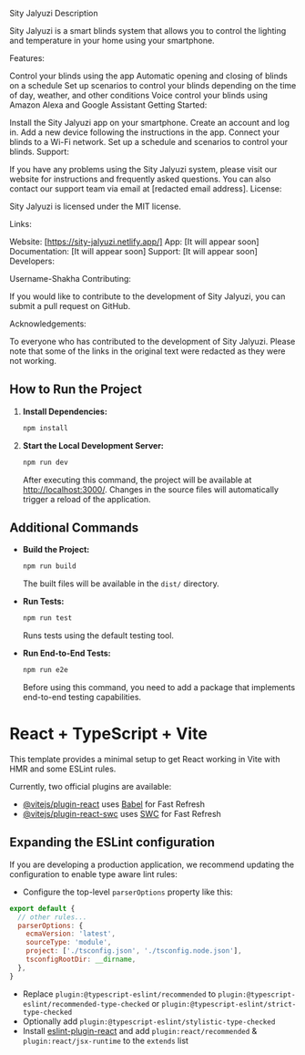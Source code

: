 Sity Jalyuzi
Description

Sity Jalyuzi is a smart blinds system that allows you to control the lighting and temperature in your home using your smartphone.

Features:

Control your blinds using the app
Automatic opening and closing of blinds on a schedule
Set up scenarios to control your blinds depending on the time of day, weather, and other conditions
Voice control your blinds using Amazon Alexa and Google Assistant
Getting Started:

Install the Sity Jalyuzi app on your smartphone.
Create an account and log in.
Add a new device following the instructions in the app.
Connect your blinds to a Wi-Fi network.
Set up a schedule and scenarios to control your blinds.
Support:

If you have any problems using the Sity Jalyuzi system, please visit our website for instructions and frequently asked questions.
You can also contact our support team via email at [redacted email address].
License:

Sity Jalyuzi is licensed under the MIT license.

Links:

Website: [https://sity-jalyuzi.netlify.app/]
App: [It will appear soon]
Documentation: [It will appear soon]
Support: [It will appear soon]
Developers:

Username-Shakha
Contributing:

If you would like to contribute to the development of Sity Jalyuzi, you can submit a pull request on GitHub.

Acknowledgements:

To everyone who has contributed to the development of Sity Jalyuzi.
Please note that some of the links in the original text were redacted as they were not working.

## How to Run the Project

1. **Install Dependencies:**

    ```bash
    npm install
    ```

2. **Start the Local Development Server:**

    ```bash
    npm run dev
    ```

   After executing this command, the project will be available at [http://localhost:3000/](http://localhost:5173/). Changes in the source files will automatically trigger a reload of the application.

## Additional Commands

- **Build the Project:**

    ```bash
    npm run build
    ```

    The built files will be available in the `dist/` directory.

- **Run Tests:**

    ```bash
    npm run test
    ```

    Runs tests using the default testing tool.

- **Run End-to-End Tests:**

    ```bash
    npm run e2e
    ```

    Before using this command, you need to add a package that implements end-to-end testing capabilities.


# React + TypeScript + Vite

This template provides a minimal setup to get React working in Vite with HMR and some ESLint rules.

Currently, two official plugins are available:

- [@vitejs/plugin-react](https://github.com/vitejs/vite-plugin-react/blob/main/packages/plugin-react/README.md) uses [Babel](https://babeljs.io/) for Fast Refresh
- [@vitejs/plugin-react-swc](https://github.com/vitejs/vite-plugin-react-swc) uses [SWC](https://swc.rs/) for Fast Refresh

## Expanding the ESLint configuration

If you are developing a production application, we recommend updating the configuration to enable type aware lint rules:

- Configure the top-level `parserOptions` property like this:

```js
export default {
  // other rules...
  parserOptions: {
    ecmaVersion: 'latest',
    sourceType: 'module',
    project: ['./tsconfig.json', './tsconfig.node.json'],
    tsconfigRootDir: __dirname,
  },
}
```

- Replace `plugin:@typescript-eslint/recommended` to `plugin:@typescript-eslint/recommended-type-checked` or `plugin:@typescript-eslint/strict-type-checked`
- Optionally add `plugin:@typescript-eslint/stylistic-type-checked`
- Install [eslint-plugin-react](https://github.com/jsx-eslint/eslint-plugin-react) and add `plugin:react/recommended` & `plugin:react/jsx-runtime` to the `extends` list
